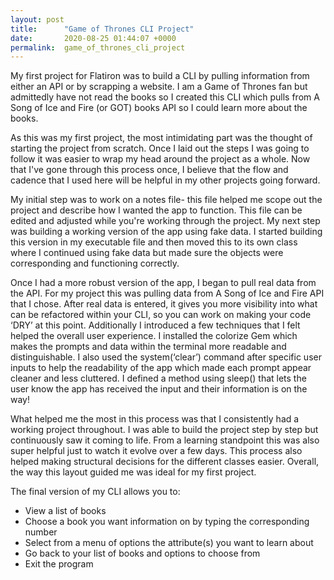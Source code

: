 ```yaml
---
layout: post
title:      "Game of Thrones CLI Project"
date:       2020-08-25 01:44:07 +0000
permalink:  game_of_thrones_cli_project
---
```



My first project for Flatiron was to build a CLI by pulling information from either an API or by scrapping a website.  I am a Game of Thrones fan but admittedly have not read the books so I created this CLI which pulls from A Song of Ice and Fire (or GOT) books API so I could learn more about the books. 

As this was my first project, the most intimidating part was the thought of starting the project from scratch.  Once I laid out the steps I was going to follow it was easier to wrap my head around the project as a whole.  Now that I've gone through this process once, I believe that the flow and cadence that I used here will be helpful in my other projects going forward.  

My initial step was to work on a notes file- this file helped me scope out the project and describe how I wanted the app to function.  This file can be edited and adjusted while you're working through the project.  My next step was building a working version of the app using fake data.  I started building this version in my executable file and then moved this to its own class where I continued using fake data but made sure the objects were corresponding and functioning correctly.

Once I had a more robust version of the app, I began to pull real data from the API.  For my project this was pulling data from A Song of Ice and Fire API that I chose.  After real data is entered, it gives you more visibility into what can be refactored within your CLI, so you can work on making your code ‘DRY’ at this point. Additionally I introduced a few techniques that I felt helped the overall user experience. I installed the colorize Gem which makes the prompts and data within the terminal more readable and distinguishable. I also used the system(‘clear’) command after specific user inputs to help the readability of the app which made each prompt appear cleaner and less cluttered.  I defined a method using sleep() that lets the user know the app has received the input and their information is on the way!

What helped me the most in this process was that I consistently had a working project throughout.  I was able to build the project step by step but continuously saw it coming to life.  From a learning standpoint this was also super helpful just to watch it evolve over a few days.  This process also helped making structural decisions for the different classes easier.  Overall, the way this layout guided me was ideal for my first project.



The final version of my CLI allows you to:
* View a list of books
* Choose a book you want information on by typing the corresponding number
* Select from a menu of options the attribute(s) you want to learn about
* Go back to your list of books and options to choose from
* Exit the program
